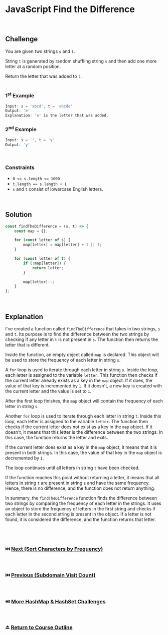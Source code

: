 # JavaScript Find the Difference
<br/>

## Challenge
You are given two strings `s` and `t`.

String `t` is generated by random shuffling string `s` and then add one more letter at a random position.

Return the letter that was added to `t`.
<br/>
<br/>

### 1<sup>st</sup> Example

```JavaScript
Input: s = 'abcd', t = 'abcde'
Output: 'e'
Explanation: 'e' is the letter that was added.
```

### 2<sup>nd</sup> Example

```JavaScript
Input: s = '', t = 'y'
Output: 'y'
```

<br/>

### Constraints

- `0 <= s.length <= 1000`
- `t.length == s.length + 1`
- `s` and `t` consist of lowercase English letters.

<br/>

## Solution

```JavaScript
const findTheDifference = (s, t) => {
    const map = {};

    for (const letter of s) {
        map[letter] = map[letter] + 1 || 1;
    }

    for (const letter of t) {
        if (!map[letter]) {
            return letter;
        }

        map[letter]--;
    }
};
```

<br/>

## Explanation

I've created a function called `findTheDifference` that takes in two strings, `s` and `t`. Its purpose is to find the difference between the two strings by checking if any letter in `t` is not present in `s`. The function then returns the letter that is different.
<br/>

Inside the function, an empty object called `map` is declared. This object will be used to store the frequency of each letter in string `s`.
<br/>

A `for` loop is used to iterate through each letter in string `s`. Inside the loop, each letter is assigned to the variable `letter`. This function then checks if the current letter already exists as a key in the `map` object. If it does, the value of that key is incremented by `1`. If it doesn't, a new key is created with the current letter and the value is set to `1`.
<br/>

After the first loop finishes, the `map` object will contain the frequency of each letter in string `s`.
<br/>

Another `for` loop is used to iterate through each letter in string `t`. Inside this loop, each letter is assigned to the variable `letter`. The function then checks if the current letter does not exist as a key in the `map` object. If it doesn't, it means that this letter is the difference between the two strings. In this case, the function returns the letter and exits.
<br/>

If the current letter does exist as a key in the `map` object, it means that it is present in both strings. In this case, the value of that key in the `map` object is decremented by `1`.
<br/>

The loop continues until all letters in string `t` have been checked.
<br/>

If the function reaches this point without returning a letter, it means that all letters in string `t` are present in string `s` and have the same frequency. Hence, there is no difference, and the function does not return anything.
<br/>

In summary, the `findTheDifference` function finds the difference between two strings by comparing the frequency of each letter in the strings. It uses an object to store the frequency of letters in the first string and checks if each letter in the second string is present in the object. If a letter is not found, it is considered the difference, and the function returns that letter.
<br/>
<br/>
<br/>
<br/>

### :next_track_button: [Next (Sort Characters by Frequency)][Next]
<br/>

### :previous_track_button: [Previous (Subdomain Visit Count)][Previous]
<br/>

### :play_or_pause_button: [More HashMap & HashSet Challenges][More]
<br/>

### :eject_button: [Return to Course Outline][Return]
<br/>

[Next]: https://github.com/Superklok/JavaScriptHashMapsAndSets/blob/main/Multiset/JavaScriptSortCharactersByFrequency.md
[Previous]: https://github.com/Superklok/JavaScriptHashMapsAndSets/blob/main/Multiset/JavaScriptSubdomainVisitCount.md
[More]: https://github.com/Superklok/JavaScriptHashMapsAndSets
[Return]: https://github.com/Superklok/LearnJavaScript